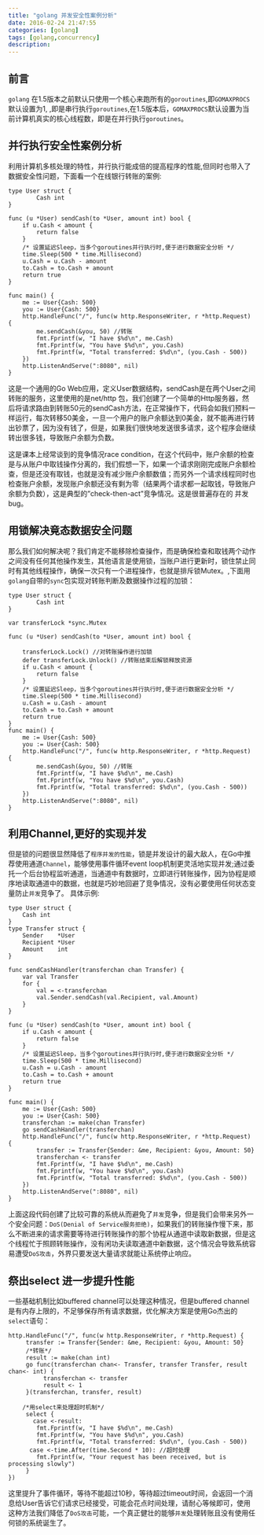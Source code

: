 ```yaml
---
title: "golang 并发安全性案例分析"
date: 2016-02-24 21:47:55
categories: [golang]
tags: [golang,concurrency]
description:
---
```


## 前言
`golang` 在1.5版本之前默认只使用一个核心来跑所有的`goroutines`,即`GOMAXPROCS`默认设置为1, ,即是串行执行`goroutines`,在1.5版本后，`GOMAXPROCS`默认设置为当前计算机真实的核心线程数，即是在并行执行`goroutines`。
<!--more-->

## 并行执行安全性案例分析
利用计算机多核处理的特性，并行执行能成倍的提高程序的性能,但同时也带入了数据安全性问题，下面看一个在线银行转账的案例:
```golang
type User struct {
		Cash int
}

func (u *User) sendCash(to *User, amount int) bool {
	if u.Cash < amount {
		return false
	}
	/* 设置延迟Sleep，当多个goroutines并行执行时,便于进行数据安全分析 */
	time.Sleep(500 * time.Millisecond)
	u.Cash = u.Cash - amount
	to.Cash = to.Cash + amount
	return true
}

func main() {
	me := User{Cash: 500}
	you := User{Cash: 500}
	http.HandleFunc("/", func(w http.ResponseWriter, r *http.Request) {
		me.sendCash(&you, 50) //转账
		fmt.Fprintf(w, "I have $%d\n", me.Cash)
		fmt.Fprintf(w, "You have $%d\n", you.Cash)
		fmt.Fprintf(w, "Total transferred: $%d\n", (you.Cash - 500))
	})
	http.ListenAndServe(":8080", nil)
}
```
这是一个通用的Go Web应用，定义User数据结构，sendCash是在两个User之间转账的服务，这里使用的是net/http 包，我们创建了一个简单的Http服务器，然后将请求路由到转账50元的sendCash方法，在正常操作下，代码会如我们预料一样运行，每次转移50美金，一旦一个用户的账户余额达到0美金，就不能再进行转出钞票了，因为没有钱了，但是，如果我们很快地发送很多请求，这个程序会继续转出很多钱，导致账户余额为负数。

这是课本上经常谈到的竞争情况race condition，在这个代码中，账户余额的检查是与从账户中取钱操作分离的，我们假想一下，如果一个请求刚刚完成账户余额检查，但是还没有取钱，也就是没有减少账户余额数值；而另外一个请求线程同时也检查账户余额，发现账户余额还没有剩为零（结果两个请求都一起取钱，导致账户余额为负数），这是典型的”check-then-act”竞争情况。这是很普遍存在的 并发 bug。

## 用锁解决竟态数据安全问题

那么我们如何解决呢？我们肯定不能移除检查操作，而是确保检查和取钱两个动作之间没有任何其他操作发生，其他语言是使用锁，当账户进行更新时，锁住禁止同时有其他线程操作，确保一次只有一个进程操作，也就是排斥锁Mutex。,下面用`golang`自带的`sync`包实现对转账判断及数据操作过程的加锁：
```golang
type User struct {
		Cash int
}

var transferLock *sync.Mutex

func (u *User) sendCash(to *User, amount int) bool {

	transferLock.Lock() //对转账操作进行加锁
	defer transferLock.Unlock() //转账结束后解锁释放资源
	if u.Cash < amount {
		return false
	}
	/* 设置延迟Sleep，当多个goroutines并行执行时,便于进行数据安全分析 */
	time.Sleep(500 * time.Millisecond)
	u.Cash = u.Cash - amount
	to.Cash = to.Cash + amount
	return true
}
func main() {
	me := User{Cash: 500}
	you := User{Cash: 500}
	http.HandleFunc("/", func(w http.ResponseWriter, r *http.Request) {
		me.sendCash(&you, 50) //转账
		fmt.Fprintf(w, "I have $%d\n", me.Cash)
		fmt.Fprintf(w, "You have $%d\n", you.Cash)
		fmt.Fprintf(w, "Total transferred: $%d\n", (you.Cash - 500))
	})
	http.ListenAndServe(":8080", nil)
}
```

## 利用Channel,更好的实现并发

但是锁的问题很显然降低了`程序并发的性能`，锁是并发设计的最大敌人，在Go中推荐使用通道`Channel`，能够使用事件循环event loop机制更灵活地实现并发;通过委托一个后台协程监听通道，当通道中有数据时，立即进行转账操作，因为协程是顺序地读取通道中的数据，也就是巧妙地回避了竞争情况，没有必要使用任何状态变量防止`并发`竞争了。 具体示例:
```golang
type User struct {
	Cash int
}
type Transfer struct {
	Sender    *User
	Recipient *User
	Amount    int
}

func sendCashHandler(transferchan chan Transfer) {
	var val Transfer
	for {
		val = <-transferchan
		val.Sender.sendCash(val.Recipient, val.Amount)
	}
}

func (u *User) sendCash(to *User, amount int) bool {
	if u.Cash < amount {
		return false
	}
	/* 设置延迟Sleep，当多个goroutines并行执行时,便于进行数据安全分析 */
	time.Sleep(500 * time.Millisecond)
	u.Cash = u.Cash - amount
	to.Cash = to.Cash + amount
	return true
}

func main() {
	me := User{Cash: 500}
	you := User{Cash: 500}
	transferchan := make(chan Transfer)
	go sendCashHandler(transferchan)
	http.HandleFunc("/", func(w http.ResponseWriter, r *http.Request) {
		transfer := Transfer{Sender: &me, Recipient: &you, Amount: 50}
		transferchan <- transfer
		fmt.Fprintf(w, "I have $%d\n", me.Cash)
		fmt.Fprintf(w, "You have $%d\n", you.Cash)
		fmt.Fprintf(w, "Total transferred: $%d\n", (you.Cash - 500))
	})
	http.ListenAndServe(":8080", nil)
}
```

上面这段代码创建了比较可靠的系统从而避免了`并发`竞争，但是我们会带来另外一个安全问题：`DoS(Denial of Service服务拒绝)`，如果我们的转账操作慢下来，那么不断进来的请求需要等待进行转账操作的那个协程从通道中读取新数据，但是这个线程忙于照顾转账操作，没有闲功夫读取通道中新数据，这个情况会导致系统容易遭受`DoS攻击`，外界只要发送大量请求就能让系统停止响应。

## 祭出select 进一步提升性能
一些基础机制比如buffered channel可以处理这种情况，但是buffered channel是有内存上限的，不足够保存所有请求数据，优化解决方案是使用Go杰出的`select`语句：
```golang
http.HandleFunc("/", func(w http.ResponseWriter, r *http.Request) {
	 transfer := Transfer{Sender: &me, Recipient: &you, Amount: 50}
	 /*转账*/
	 result := make(chan int)
	 go func(transferchan chan<- Transfer, transfer Transfer, result chan<- int) {
	      transferchan <- transfer
	      result <- 1
	 }(transferchan, transfer, result)

	/*用select来处理超时机制*/	 
	 select {
	   case <-result:
	    fmt.Fprintf(w, "I have $%d\n", me.Cash)
	    fmt.Fprintf(w, "You have $%d\n", you.Cash)
	    fmt.Fprintf(w, "Total transferred: $%d\n", (you.Cash - 500))
	  case <-time.After(time.Second * 10): //超时处理
	    fmt.Fprintf(w, "Your request has been received, but is processing slowly")
	 }
})
```
这里提升了事件循环，等待不能超过10秒，等待超过timeout时间，会返回一个消息给User告诉它们请求已经接受，可能会花点时间处理，请耐心等候即可，使用这种方法我们降低了`DoS攻击`可能，一个真正健壮的能够`并发`处理转账且没有使用任何锁的系统诞生了。
